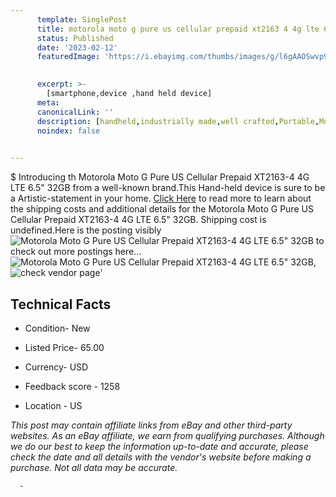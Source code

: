 ```yaml
---
      template: SinglePost
      title: motorola moto g pure us cellular prepaid xt2163 4 4g lte 6 5 32gb
      status: Published
      date: '2023-02-12'
      featuredImage: 'https://i.ebayimg.com/thumbs/images/g/l6gAAOSwvp9ipppE/s-l225.jpg'
       

      excerpt: >-
        [smartphone,device ,hand held device]
      meta:
      canonicalLink: ''
      description: [handheld,industrially made,well crafted,Portable,Mobile,Compact,Convenient,Lightweight,Maneuverable,Man-portable,Miniature,Carriable,Hand-held,Light,Holdable,Transportable,Mobile device,Pocket-sized,On-the-go,Wireless,Cordless,Compact size,Convenient size, smartphone,device ,hand held device]
      noindex: false
      

---
```

$
      Introducing th Motorola Moto G Pure US Cellular Prepaid XT2163-4 4G LTE 6.5" 32GB from a well-known brand.This Hand-held device  is sure to be a Artistic-statement in your home. [Click Here](https://www.ebay.com/itm/295520097885?hash=item44ce5ed65d%3Ag%3Al6gAAOSwvp9ipppE&mkevt=1&mkcid=1&mkrid=711-53200-19255-0&campid=%253CePNCampaignId%253E&customid=%253CreferenceId%253E&toolid=10049) to read more to learn about the shipping costs and additional details for the Motorola Moto G Pure US Cellular Prepaid XT2163-4 4G LTE 6.5" 32GB. Shipping cost is undefined.Here is the posting visibly ![Motorola Moto G Pure US Cellular Prepaid XT2163-4 4G LTE 6.5" 32GB](https://i.ebayimg.com/thumbs/images/g/l6gAAOSwvp9ipppE/s-l225.jpg) to check out more postings here... ![Motorola Moto G Pure US Cellular Prepaid XT2163-4 4G LTE 6.5" 32GB](https://i.ebayimg.com/images/g/l6gAAOSwvp9ipppE/s-l1600.jpg), ![check vendor page](https://origin-galleryplus.ebayimg.com/ws/web/295520097885_2_0_1/225x225.jpg)'

      

 ## Technical Facts 



     
      

 - Condition- New 


      

 - Listed Price- 65.00 


      

 - Currency- USD 


      

 - Feedback score - 1258 


      

 - Location - US 


      
      

 *_This post may contain affiliate links from eBay and other third-party websites. As an eBay affiliate, we earn from qualifying purchases. Although we do our best to keep the information up-to-date and accurate, please check the date and all details with the vendor's website before making a purchase. Not all data may be accurate._*




      -
